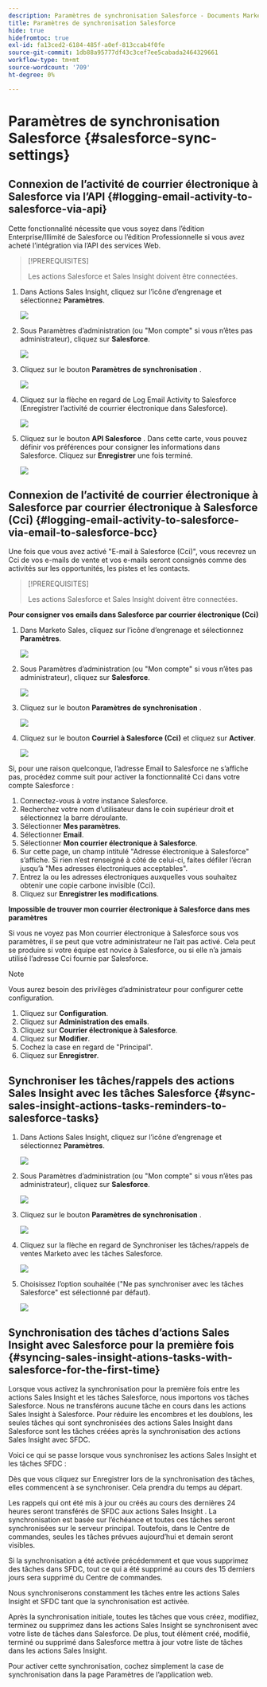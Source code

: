 ```yaml
---
description: Paramètres de synchronisation Salesforce - Documents Marketo - Documentation du produit
title: Paramètres de synchronisation Salesforce
hide: true
hidefromtoc: true
exl-id: fa13ced2-6184-485f-a0ef-813ccab4f0fe
source-git-commit: 1db88a95777df43c3cef7ee5cabada2464329661
workflow-type: tm+mt
source-wordcount: '709'
ht-degree: 0%

---
```


# Paramètres de synchronisation Salesforce {#salesforce-sync-settings}

## Connexion de l’activité de courrier électronique à Salesforce via l’API {#logging-email-activity-to-salesforce-via-api}

Cette fonctionnalité nécessite que vous soyez dans l’édition Enterprise/Illimité de Salesforce ou l’édition Professionnelle si vous avez acheté l’intégration via l’API des services Web.

>[!PREREQUISITES]
>
>Les actions Salesforce et Sales Insight doivent être connectées.

1. Dans Actions Sales Insight, cliquez sur l’icône d’engrenage et sélectionnez **Paramètres**.

   ![](assets/salesforce-sync-settings-1.png)

1. Sous Paramètres d’administration (ou &quot;Mon compte&quot; si vous n’êtes pas administrateur), cliquez sur **Salesforce**.

   ![](assets/salesforce-sync-settings-2.png)

1. Cliquez sur le bouton **Paramètres de synchronisation** .

   ![](assets/salesforce-sync-settings-3.png)

1. Cliquez sur la flèche en regard de Log Email Activity to Salesforce (Enregistrer l’activité de courrier électronique dans Salesforce).

   ![](assets/salesforce-sync-settings-4.png)

1. Cliquez sur le bouton **API Salesforce** . Dans cette carte, vous pouvez définir vos préférences pour consigner les informations dans Salesforce. Cliquez sur **Enregistrer** une fois terminé.

   ![](assets/salesforce-sync-settings-5.png)

## Connexion de l’activité de courrier électronique à Salesforce par courrier électronique à Salesforce (Cci) {#logging-email-activity-to-salesforce-via-email-to-salesforce-bcc}

Une fois que vous avez activé &quot;E-mail à Salesforce (Cci)&quot;, vous recevrez un Cci de vos e-mails de vente et vos e-mails seront consignés comme des activités sur les opportunités, les pistes et les contacts.

>[!PREREQUISITES]
>
>Les actions Salesforce et Sales Insight doivent être connectées.

**Pour consigner vos emails dans Salesforce par courrier électronique (Cci)**

1. Dans Marketo Sales, cliquez sur l’icône d’engrenage et sélectionnez **Paramètres**.

   ![](assets/salesforce-sync-settings-6.png)

1. Sous Paramètres d’administration (ou &quot;Mon compte&quot; si vous n’êtes pas administrateur), cliquez sur **Salesforce**.

   ![](assets/salesforce-sync-settings-7.png)

1. Cliquez sur le bouton **Paramètres de synchronisation** .

   ![](assets/salesforce-sync-settings-8.png)

1. Cliquez sur le bouton **Courriel à Salesforce (Cci)** et cliquez sur **Activer**.

   ![](assets/salesforce-sync-settings-9.png)

Si, pour une raison quelconque, l’adresse Email to Salesforce ne s’affiche pas, procédez comme suit pour activer la fonctionnalité Cci dans votre compte Salesforce :

1. Connectez-vous à votre instance Salesforce.
1. Recherchez votre nom d’utilisateur dans le coin supérieur droit et sélectionnez la barre déroulante.
1. Sélectionner **Mes paramètres**.
1. Sélectionner **Email**.
1. Sélectionner **Mon courrier électronique à Salesforce**.
1. Sur cette page, un champ intitulé &quot;Adresse électronique à Salesforce&quot; s’affiche. Si rien n’est renseigné à côté de celui-ci, faites défiler l’écran jusqu’à &quot;Mes adresses électroniques acceptables&quot;.
1. Entrez la ou les adresses électroniques auxquelles vous souhaitez obtenir une copie carbone invisible (Cci).
1. Cliquez sur **Enregistrer les modifications**.

**Impossible de trouver mon courrier électronique à Salesforce dans mes paramètres**

Si vous ne voyez pas Mon courrier électronique à Salesforce sous vos paramètres, il se peut que votre administrateur ne l’ait pas activé. Cela peut se produire si votre équipe est novice à Salesforce, ou si elle n’a jamais utilisé l’adresse Cci fournie par Salesforce.

>[!NOTE]
>
>Vous aurez besoin des privilèges d’administrateur pour configurer cette configuration.

1. Cliquez sur **Configuration**.
1. Cliquez sur **Administration des emails**.
1. Cliquez sur **Courrier électronique à Salesforce**.
1. Cliquez sur **Modifier**.
1. Cochez la case en regard de &quot;Principal&quot;.
1. Cliquez sur **Enregistrer**.

## Synchroniser les tâches/rappels des actions Sales Insight avec les tâches Salesforce {#sync-sales-insight-actions-tasks-reminders-to-salesforce-tasks}

1. Dans Actions Sales Insight, cliquez sur l’icône d’engrenage et sélectionnez **Paramètres**.

   ![](assets/salesforce-sync-settings-10.png)

1. Sous Paramètres d’administration (ou &quot;Mon compte&quot; si vous n’êtes pas administrateur), cliquez sur **Salesforce**.

   ![](assets/salesforce-sync-settings-11.png)

1. Cliquez sur le bouton **Paramètres de synchronisation** .

   ![](assets/salesforce-sync-settings-12.png)

1. Cliquez sur la flèche en regard de Synchroniser les tâches/rappels de ventes Marketo avec les tâches Salesforce.

   ![](assets/salesforce-sync-settings-13.png)

1. Choisissez l’option souhaitée (&quot;Ne pas synchroniser avec les tâches Salesforce&quot; est sélectionné par défaut).

   ![](assets/salesforce-sync-settings-14.png)

## Synchronisation des tâches d’actions Sales Insight avec Salesforce pour la première fois {#syncing-sales-insight-ations-tasks-with-salesforce-for-the-first-time}

Lorsque vous activez la synchronisation pour la première fois entre les actions Sales Insight et les tâches Salesforce, nous importons vos tâches Salesforce. Nous ne transférons aucune tâche en cours dans les actions Sales Insight à Salesforce. Pour réduire les encombres et les doublons, les seules tâches qui sont synchronisées des actions Sales Insight dans Salesforce sont les tâches créées après la synchronisation des actions Sales Insight avec SFDC.

Voici ce qui se passe lorsque vous synchronisez les actions Sales Insight et les tâches SFDC :

Dès que vous cliquez sur Enregistrer lors de la synchronisation des tâches, elles commencent à se synchroniser. Cela prendra du temps au départ.

Les rappels qui ont été mis à jour ou créés au cours des dernières 24 heures seront transférés de SFDC aux actions Sales Insight . La synchronisation est basée sur l’échéance et toutes ces tâches seront synchronisées sur le serveur principal. Toutefois, dans le Centre de commandes, seules les tâches prévues aujourd’hui et demain seront visibles.

Si la synchronisation a été activée précédemment et que vous supprimez des tâches dans SFDC, tout ce qui a été supprimé au cours des 15 derniers jours sera supprimé du Centre de commandes.

Nous synchroniserons constamment les tâches entre les actions Sales Insight et SFDC tant que la synchronisation est activée.

Après la synchronisation initiale, toutes les tâches que vous créez, modifiez, terminez ou supprimez dans les actions Sales Insight se synchronisent avec votre liste de tâches dans Salesforce. De plus, tout élément créé, modifié, terminé ou supprimé dans Salesforce mettra à jour votre liste de tâches dans les actions Sales Insight.

Pour activer cette synchronisation, cochez simplement la case de synchronisation dans la page Paramètres de l’application web.
